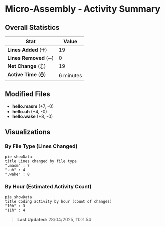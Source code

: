 # Micro-Assembly - Activity Summary 

## Overall Statistics

| Stat                   | Value                                                             |
| ---------------------- | ----------------------------------------------------------------- |
| **Lines Added** (➕)   | 19                                          |
| **Lines Removed** (➖) | 0                                        |
| **Net Change** (↕)    | 19                |
| **Active Time** (⌚)   | 6 minutes |


## Modified Files
- **hello.masm** (+7, -0)
- **hello.uh** (+4, -0)
- **hello.wake** (+8, -0)

## Visualizations

### By File Type (Lines Changed)

```mermaid
pie showData
title Lines changed by file type
".masm" : 7
".uh" : 4
".wake" : 8
```

### By Hour (Estimated Activity Count)

```mermaid
pie showData
title Coding activity by hour (count of changes)
"10h" : 3
"11h" : 4
```


> **Last Updated:** 28/04/2025, 11:01:54